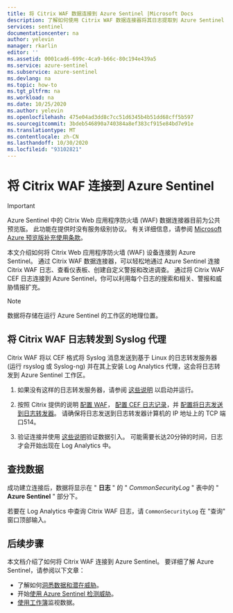 ```yaml
---
title: 将 Citrix WAF 数据连接到 Azure Sentinel |Microsoft Docs
description: 了解如何使用 Citrix WAF 数据连接器将其日志提取到 Azure Sentinel 中。 在工作簿中查看 Citrix WAF 数据，创建警报，并改进调查。
services: sentinel
documentationcenter: na
author: yelevin
manager: rkarlin
editor: ''
ms.assetid: 0001cad6-699c-4ca9-b66c-80c194e439a5
ms.service: azure-sentinel
ms.subservice: azure-sentinel
ms.devlang: na
ms.topic: how-to
ms.tgt_pltfrm: na
ms.workload: na
ms.date: 10/25/2020
ms.author: yelevin
ms.openlocfilehash: 475e04ad3dd8c7cc51d6345b4b51dd68cff5b597
ms.sourcegitcommit: 3bdeb546890a740384a8ef383cf915e84bd7e91e
ms.translationtype: MT
ms.contentlocale: zh-CN
ms.lasthandoff: 10/30/2020
ms.locfileid: "93102821"
---
```

# <a name="connect-your-citrix-waf-to-azure-sentinel"></a>将 Citrix WAF 连接到 Azure Sentinel

> [!IMPORTANT]
> Azure Sentinel 中的 Citrix Web 应用程序防火墙 (WAF) 数据连接器目前为公共预览版。 此功能在提供时没有服务级别协议。 有关详细信息，请参阅 [Microsoft Azure 预览版补充使用条款](https://azure.microsoft.com/support/legal/preview-supplemental-terms/)。

本文介绍如何将 Citrix Web 应用程序防火墙 (WAF) 设备连接到 Azure Sentinel。 通过 Citrix WAF 数据连接器，可以轻松地通过 Azure Sentinel 连接 Citrix WAF 日志、查看仪表板、创建自定义警报和改进调查。 通过将 Citrix WAF CEF 日志连接到 Azure Sentinel，你可以利用每个日志的搜索和相关、警报和威胁情报扩充。

> [!NOTE]
> 数据将存储在运行 Azure Sentinel 的工作区的地理位置。

## <a name="forward-citrix-waf-logs-to-the-syslog-agent"></a>将 Citrix WAF 日志转发到 Syslog 代理  

Citrix WAF 将以 CEF 格式将 Syslog 消息发送到基于 Linux 的日志转发服务器 (运行 rsyslog 或 Syslog-ng) 并在其上安装 Log Analytics 代理，这会将日志转发到 Azure Sentinel 工作区。

1. 如果没有这样的日志转发服务器，请参阅 [这些说明](connect-cef-agent.md) 以启动并运行。

1. 按照 Citrix 提供的说明 [配置 WAF](https://support.citrix.com/article/CTX234174)， [配置 CEF 日志记录](https://support.citrix.com/article/CTX136146)，并 [配置将日志发送到日志转发器](https://docs.citrix.com/en-us/citrix-adc/13/system/audit-logging/configuring-audit-logging.html)。 请确保将日志发送到日志转发器计算机的 IP 地址上的 TCP 端口514。

1. 验证连接并使用 [这些说明](connect-cef-verify.md)验证数据引入。 可能需要长达20分钟的时间，日志才会开始出现在 Log Analytics 中。

## <a name="find-your-data"></a>查找数据

成功建立连接后，数据将显示在 " **日志** " 的 " *CommonSecurityLog* " 表中的 " **Azure Sentinel** " 部分下。

若要在 Log Analytics 中查询 Citrix WAF 日志，请 `CommonSecurityLog` 在 "查询" 窗口顶部输入。

## <a name="next-steps"></a>后续步骤

本文档介绍了如何将 Citrix WAF 连接到 Azure Sentinel。 要详细了解 Azure Sentinel，请参阅以下文章：
- 了解如何[洞悉数据和潜在威胁](quickstart-get-visibility.md)。
- 开始[使用 Azure Sentinel 检测威胁](tutorial-detect-threats-built-in.md)。
- [使用工作簿](tutorial-monitor-your-data.md)监视数据。